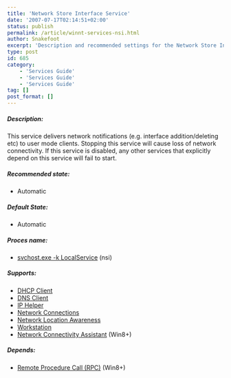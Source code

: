 ```yaml
---
title: 'Network Store Interface Service'
date: '2007-07-17T02:14:51+02:00'
status: publish
permalink: /article/winnt-services-nsi.html
author: Snakefoot
excerpt: 'Description and recommended settings for the Network Store Interface Service.'
type: post
id: 685
category:
    - 'Services Guide'
    - 'Services Guide'
    - 'Services Guide'
tag: []
post_format: []
---
```

##### Description:

 This service delivers network notifications (e.g. interface addition/deleting etc) to user mode clients. Stopping this service will cause loss of network connectivity. If this service is disabled, any other services that explicitly depend on this service will fail to start.
 
##### Recommended state:

- Automatic

##### Default State:

- Automatic

##### Proces name:

- [svchost.exe -k LocalService](/article/winnt-services-wrapper.html) (nsi)

##### Supports:

- [DHCP Client](/article/winnt-services-dhcp.html)
- [DNS Client](/article/winnt-services-dnscache.html)
- [IP Helper](/article/winnt-services-iphlpsvc.html)
- [Network Connections](/article/winnt-services-netman.html)
- [Network Location Awareness](/article/winnt-services-nla.html)
- [Workstation](/article/winnt-services-lanmanworkstation.html)
- [Network Connectivity Assistant](/article/winnt-services-ncasvc.html) (Win8+)

##### Depends:

- [Remote Procedure Call (RPC)](/article/winnt-services-rpcss.html) (Win8+)